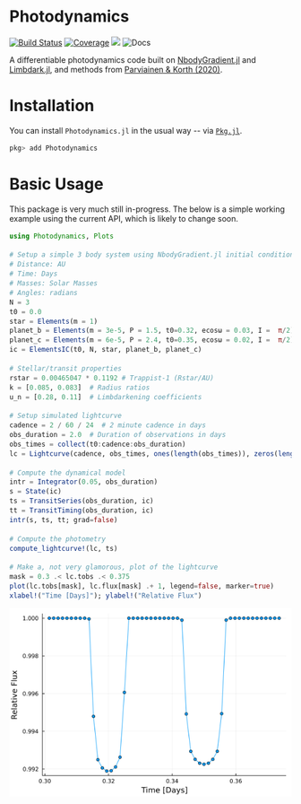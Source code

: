 # Photodynamics

[comment]: <[![Stable](https://img.shields.io/badge/docs-stable-blue.svg)](https://langfzac.github.io/Photodynamics.jl/stable)>
[comment]: <[![Dev](https://img.shields.io/badge/docs-dev-blue.svg)](https://langfzac.github.io/Photodynamics.jl/dev)>
[![Build Status](https://github.com/langfzac/Photodynamics.jl/workflows/CI/badge.svg)](https://github.com/langfzac/Photodynamics.jl/actions)
[![Coverage](https://codecov.io/gh/langfzac/Photodynamics.jl/branch/main/graph/badge.svg)](https://codecov.io/gh/langfzac/Photodynamics.jl)
[![](https://img.shields.io/badge/arXiv-2410.03874-orange)](https://arxiv.org/abs/2410.03874)
![Docs](https://img.shields.io/badge/docs-coming%20soon-red)

A differentiable photodynamics code built on [NbodyGradient.jl](https://github.com/ericagol/NbodyGradient.jl) and [Limbdark.jl](https://github.com/rodluger/limbdark.jl), and methods from [Parviainen & Korth (2020)](https://ui.adsabs.harvard.edu/abs/2020MNRAS.499.3356P/abstract).

# Installation

You can install `Photodynamics.jl` in the usual way -- via [`Pkg.jl`](https://github.com/JuliaLang/Pkg.jl).
```julia
pkg> add Photodynamics
```

# Basic Usage

This package is very much still in-progress. The below is a simple working example using the current API, which is likely to change soon.

```julia
using Photodynamics, Plots

# Setup a simple 3 body system using NbodyGradient.jl initial conditions
# Distance: AU
# Time: Days
# Masses: Solar Masses
# Angles: radians
N = 3
t0 = 0.0
star = Elements(m = 1)
planet_b = Elements(m = 3e-5, P = 1.5, t0=0.32, ecosω = 0.03, I =  π/2)
planet_c = Elements(m = 6e-5, P = 2.4, t0=0.35, ecosω = 0.02, I =  π/2)
ic = ElementsIC(t0, N, star, planet_b, planet_c)

# Stellar/transit properties
rstar = 0.00465047 * 0.1192 # Trappist-1 (Rstar/AU)
k = [0.085, 0.083]  # Radius ratios
u_n = [0.28, 0.11]  # Limbdarkening coefficients

# Setup simulated lightcurve
cadence = 2 / 60 / 24  # 2 minute cadence in days
obs_duration = 2.0  # Duration of observations in days
obs_times = collect(t0:cadence:obs_duration)
lc = Lightcurve(cadence, obs_times, ones(length(obs_times)), zeros(length(obs_times)), u_n, k, rstar)

# Compute the dynamical model
intr = Integrator(0.05, obs_duration)
s = State(ic)
ts = TransitSeries(obs_duration, ic)
tt = TransitTiming(obs_duration, ic)
intr(s, ts, tt; grad=false)

# Compute the photometry
compute_lightcurve!(lc, ts)

# Make a, not very glamorous, plot of the lightcurve
mask = 0.3 .< lc.tobs .< 0.375
plot(lc.tobs[mask], lc.flux[mask] .+ 1, legend=false, marker=true)
xlabel!("Time [Days]"); ylabel!("Relative Flux")
```

![](docs/src/assets/three_body.png)
